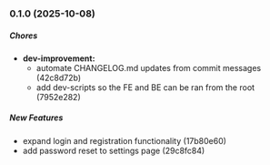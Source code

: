 ### 0.1.0 (2025-10-08)

##### Chores

* **dev-improvement:**
  *  automate CHANGELOG.md updates from commit messages (42c8d72b)
  *  add dev-scripts so the FE and BE can be ran from the root (7952e282)

##### New Features

*  expand login and registration functionality (17b80e60)
*  add password reset to settings page (29c8fc84)

